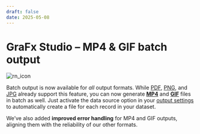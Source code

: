 ```yaml
---
draft: false
date: 2025-05-08
---
```


# GraFx Studio – MP4 & GIF batch output

![rn_icon](/assets/icon-GraFx-Studio.svg)

Batch output is now available for _all_ output formats. While [PDF](/GraFx-Studio/guides/output/settings/#data-source), [PNG](/GraFx-Studio/guides/output/settings/#data-source_2), and [JPG](/GraFx-Studio/guides/output/settings/#data-source_1) already support this feature, you can now generate [**MP4**](/GraFx-Studio/guides/output/settings/#data-source_4) and [**GIF**](/GraFx-Studio/guides/output/settings/#data-source_3) files in batch as well. Just activate the data source option in your [output settings](/guides/output/settings/) to automatically create a file for each record in your dataset.

We’ve also added **improved error handling** for MP4 and GIF outputs, aligning them with the reliability of our other formats.
